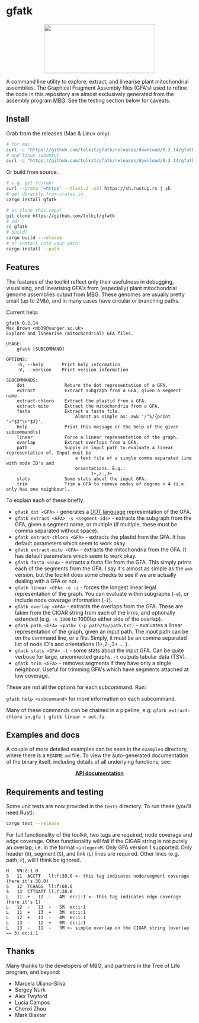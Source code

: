 # gfatk

<p align="center">
    <img width="300" height="132" src="https://www.darwintreeoflife.org/wp-content/themes/dtol/dist/assets/gfx/dtol-logo-round.png">
</p>

A command line utility to explore, extract, and linearise plant mitochondrial assemblies. The Graphical Fragment Assembly files (GFA's) used to refine the code in this repository are almost exclusively generated from the assembly program <a href="https://github.com/maickrau/MBG">MBG</a>. See the testing section below for caveats.

## Install

Grab from the releases (Mac & Linux only):

```bash
# for mac
curl -L "https://github.com/tolkit/gfatk/releases/download/0.2.14/gfatk_mac_0.2.14" > gfatk && chmod +x gfatk
# and linux (ubuntu)
curl -L "https://github.com/tolkit/gfatk/releases/download/0.2.14/gfatk_ubuntu_0.2.14" > gfatk && chmod +x gfatk
```

Or build from source.

```bash
# e.g. get rustup!
curl --proto '=https' --tlsv1.2 -sSf https://sh.rustup.rs | sh
# get directly from crates.io
cargo install gfatk

# or clone this repo!
git clone https://github.com/tolkit/gfatk
# cd!
cd gfatk
# build!
cargo build --release
# or install into your path!
cargo install --path .
```

## Features

The features of the toolkit reflect only their usefulness in debugging, visualising, and linearising GFA's from (especially) plant mitochondrial genome assemblies output from <a href="https://github.com/maickrau/MBG">MBG</a>. These genomes are usually pretty small (up to 2Mb), and in many cases have circular or branching paths.

Current help:

```
gfatk 0.2.14
Max Brown <mb39@sanger.ac.uk>
Explore and linearise (mitochondrial) GFA files.

USAGE:
    gfatk [SUBCOMMAND]

OPTIONS:
    -h, --help       Print help information
    -V, --version    Print version information

SUBCOMMANDS:
    dot               Return the dot representation of a GFA.
    extract           Extract subgraph from a GFA, given a segment name.
    extract-chloro    Extract the plastid from a GFA.
    extract-mito      Extract the mitochondria from a GFA.
    fasta             Extract a fasta file.
                          Almost as simple as: awk '/^S/{print ">"$2"\n"$3}'.
    help              Print this message or the help of the given subcommand(s)
    linear            Force a linear representation of the graph.
    overlap           Extract overlaps from a GFA.
    path              Supply an input path to evaluate a linear representation of. Input must be
                          a text file of a single comma separated line with node ID's and
                          orientations. E.g.:
                                1+,2-,3+
    stats             Some stats about the input GFA.
    trim              Trim a GFA to remove nodes of degree < 4 (i.e. only has one neighbour).
```

To explain each of these briefly:
- `gfatk dot <GFA>` - generates a <a href="https://graphviz.org/doc/info/lang.html">DOT language</a> representation of the GFA.
- `gfatk extract <GFA> -s <segment-ids>` - extracts the subgraph from the GFA, given a segment name, or multiple (if multiple, these must be comma separated without space).
- `gfatk extract-chloro <GFA>` - extracts the plastid from the GFA. It has default parameters which seem to work okay.
- `gfatk extract-mito <GFA>` - extracts the mitochondria from the GFA. It has default parameters which seem to work okay.
- `gfatk fasta <GFA>` - extracts a fasta file from the GFA. This simply prints each of the segments from the GFA. I say it's almost as simple as the `awk` version, but the toolkit does some checks to see if we are actually dealing with a GFA or not.
- `gfatk linear <GFA> -e -i` - forces the longest linear legal representation of the graph. You can evaluate within subgraphs (`-e`), or include node coverage information (`-i`).
- `gfatk overlap <GFA>` - extracts the overlaps from the GFA. These are taken from the CIGAR string from each of the links, and optionally extended (e.g. `-s 1000` to 1000bp either side of the overlap).
- `gfatk path <GFA> <path> (-p path/to/path.txt)` - evaluates a linear representation of the graph, given an input path. The input path can be on the command line, or a file. Simply, it must be an comma separated list of node ID's and orientations (1+,2-,3+ ... ).
- `gfatk stats <GFA> -t` - some stats about the input GFA. Can be quite verbose for large, unconnected graphs. `-t` outputs tabular data (TSV).
- `gfatk trim <GFA>` - removes segments if they have only a single neighbour. Useful for trimming GFA's which have segments attached at low coverage.

These are not all the options for each subcommand. Run:

`gfatk help <subcommand>` for more information on each subcommand.

Many of these commands can be chained in a pipeline, e.g. `gfatk extract-chloro in.gfa | gfatk linear > out.fa`.

## Examples and docs

A couple of more detailed examples can be seen in the `examples` directory, where there is a `README.md` file. To view the auto-generated documentation of the binary itself, including details of all underlying functions, see:

<p align="center">
    <b>
        <a href="https://tolkit.github.io/gfatk/">API documentation</a>
    </b>
</p>

## Requirements and testing

Some unit tests are now provided in the `tests` directory. To run these (you'll need Rust):

```bash
cargo test --release
```

For full functionality of the toolkit, two tags are required, node coverage and edge coverage. Other functionality will fail if the CIGAR string is not purely an overlap; i.e. in the format `<integer>M`. Only GFA version 1 supported. Only header (`H`), segment (`S`), and link (`L`) lines are required. Other lines (e.g. path, `P`), will I think be ignored.

```
H	VN:Z:1.0
S	11	ACCTT	ll:f:30.0 <- this tag indicates node/segment coverage (here it's 30.0)
S	12	TCAAGG	ll:f:60.0
S	13	CTTGATT	ll:f:30.0
L	11	+	12	-	4M	ec:i:1 <- this tag indicates edge coverage (here it's 1)
L	12	-	13	+	5M	ec:i:1
L	11	+	13	+	3M	ec:i:1
L	12	+	11	-	4M	ec:i:1
L	13	-	12	+	5M	ec:i:1
L	13	-	11	-	3M <- simple overlap on the CIGAR string (overlap == 3)	ec:i:1

```

## Thanks

Many thanks to the developers of MBG, and partners in the Tree of Life program, and beyond:
- Marcela Uliano-Silva
- Sergey Nurk
- Alex Twyford
- Lucia Campos
- Chenxi Zhou
- Mark Blaxter
